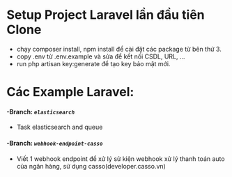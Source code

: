 # Setup Project Laravel lần đầu tiên Clone

- chạy composer install, npm install để cài đặt các package từ bên thứ 3.
- copy .env từ .env.example và sửa để kết nối CSDL, URL, ...
- run php artisan key:generate để tạo key bảo mật mới.

# Các Example Laravel:

#### **-Branch: _`elasticsearch`_**
- Task elasticsearch and queue
#### **-Branch: _`webhook-endpoint-casso`_**
- Viết 1 webhook endpoint để xử lý sử kiện webhook xử lý thanh toán auto của ngân hàng,
sử dụng casso(developer.casso.vn)
